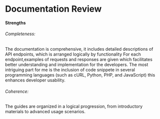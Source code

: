 # Documentation Review

#### Strengths
###### Completeness:
The documentation is comprehensive, it includes detailed descriptions of API endpoints, which is arranged logically by functionality
For each endpoint,examples of requests and responses are given which facilitates better understanding and implementation for the developers.
The most intriguing part for me is the inclusion of code snippete in several programming languages (such as cURL, Python, PHP, and JavaScript) this enhances developer usability.


###### Coherence:
The guides are organized in a logical progression, from introductory materials to advanced usage scenarios.
